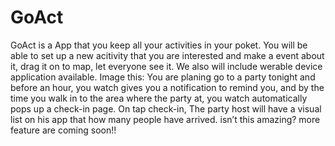 # GoAct

GoAct is a App that you keep all your activities in your poket. You will be able to set up a new acitivity that you are interested and make a event about it, drag it on to map, let everyone see it. We also will include werable device application available. Image this: You are planing go to a party tonight and before an hour, you watch gives you a notification to remind you, and by the time you walk in to the area where the party at, you watch automatically pops up a check-in page. On tap check-in, The party host will have a visual list on his app that how many people have arrived. isn’t this amazing? more feature are coming soon!!
